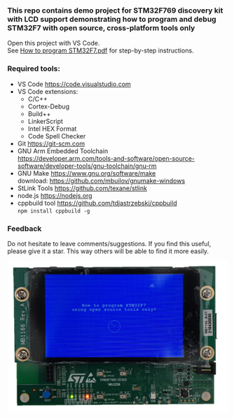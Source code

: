 ### This repo contains demo project for STM32F769 discovery kit with LCD support demonstrating how to program and debug STM32F7 with open source, cross-platform tools only
Open this project with VS Code.  
See [How to program STM32F7.pdf](How-to-program-STM32F7.pdf) for step-by-step instructions.

### Required tools:
* VS Code https://code.visualstudio.com
* VS Code extensions:
    * C/C++
    * Cortex-Debug
    * Build++
    * LinkerScript
    * Intel HEX Format
    * Code Spell Checker
* Git https://git-scm.com
* GNU Arm Embedded Toolchain  
https://developer.arm.com/tools-and-software/open-source-software/developer-tools/gnu-toolchain/gnu-rm
* GNU Make https://www.gnu.org/software/make  
download: https://github.com/mbuilov/gnumake-windows
* StLink Tools https://github.com/texane/stlink
* node.js https://nodejs.org
* cppbuild tool https://github.com/tdjastrzebski/cppbuild  
`npm install cppbuild -g`

### Feedback
Do not hesitate to leave comments/suggestions.
If you find this useful, please give it a star. This way others will be able to find it more easily.

![stm32f769](stm32f769.png)
